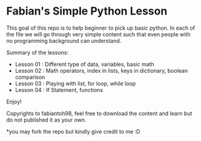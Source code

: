 # Fabian's Simple Python Lesson


This goal of this repo is to help beginner to pick up basic python. In each of the file we will go through very simple content such that even people with no programming background can understand.



Summary of the lessons:
- Lesson 01 : Different type of data, variables, basic math
- Lesson 02 : Math operators, index in lists, keys in dictionary, boolean comparison
- Lesson 03 : Playing with list, for loop, while loop
- Lesson 04 : If Statement, functions


Enjoy!

Copyrights to fabiantoh98, feel free to download the content and learn but do not published it as your own. 

*you may fork the repo but kindly give credit to me :D